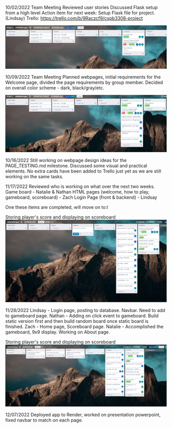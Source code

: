 10/02/2022 Team Meeting
Reviewed user stories
Discussed Flask setup from a high level
Action item for next week: Setup Flask file for project. (Lindsay)
Trello: https://trello.com/b/9Raczcf9/cspb3308-project

![WeeklyStatusOct02](Img/WeeklyUpdate_10022022.png?raw=true "Title")

10/09/2022 Team Meeting
Planned webpages, initial requirements for the Welcome page, divided the page requirements by group member.
Decided on overall color scheme - dark, black/gray/etc.

![WeeklyStatusOct09](Img/WeeklyUpdate_10092022.png?raw=true "Title")

10/16/2022
Still working on webpage design ideas for the PAGE_TESTING.md milestone. Discussed some visual and practical elements.
No extra cards have been added to Trello just yet as we are still working on the same tasks.

11/17/2022
Reviewed who is working on what over the next two weeks.
Game board - Natalie & Nathan
HTML pages (welcome, how to play, gameboard, scoreboard) - Zach
Login Page (front & backend) - Lindsay

One these items are completed, will move on to:l

Storing player's score and displaying on scoreboard
![WeeklyStatusNov17](Img/WeeklyUpdate_11172022.png?raw=true "Title")

11/28/2022
Lindsay - Login page, posting to database. Navbar. Need to add to gameboard page.
Nathan - Adding on click event to gameboard. Build static version first and then build random board once static board is finished.
Zach - Home page, Scoreboard page.
Natalie - Accomplished the gameboard, 9x9 display. Working on About page.

Storing player's score and displaying on scoreboard
![WeeklyStatusNov28](Img/WeeklyUpdate_11282022.png?raw=true "Title")

12/07/2022
Deployed app to Render, worked on presentation powerpoint, fixed navbar to match on each page.
